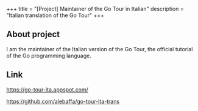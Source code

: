 +++
title = "[Project] Maintainer of the Go Tour in Italian"
description = "Italian translation of the Go Tour"
+++

## About project

I am the maintainer of the Italian version of the Go Tour, the official tutorial of the Go programming language.

## Link

https://go-tour-ita.appspot.com/

https://github.com/alebaffa/go-tour-ita-trans